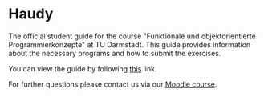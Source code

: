 # Haudy
The official student guide for the course "Funktionale und objektorientierte Programmierkonzepte" at TU Darmstadt. This guide provides information about the necessary programs and how to submit the exercises.

You can view the guide by following [this] link.

For further questions please contact us via our [Moodle course].

[this]: https://wiki.tudalgo.org/
[Moodle course]: https://moodle.informatik.tu-darmstadt.de/course/view.php?id=1469
